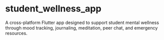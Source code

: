 # student_wellness_app
A cross-platform Flutter app designed to support student mental wellness through mood tracking, journaling, meditation, peer chat, and emergency resources.
